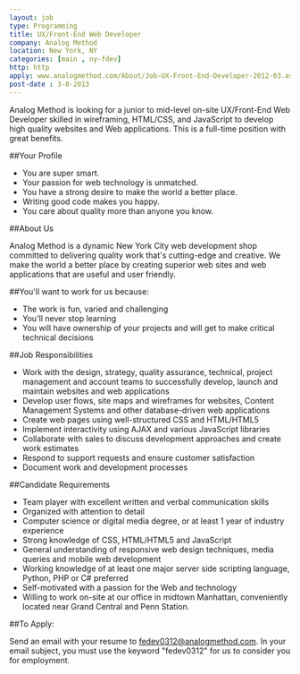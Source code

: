 ```yaml
---
layout: job
type: Programming
title: UX/Front-End Web Developer
company: Analog Method
location: New York, NY
categories: [main , ny-fdev]
http: http
apply: www.analogmethod.com/About/Job-UX-Front-End-Developer-2012-03.aspx
post-date : 3-8-2013
---
```


Analog Method is looking for a junior to mid-level on-site UX/Front-End Web Developer skilled in wireframing, HTML/CSS, and JavaScript to develop high quality websites and Web applications. This is a full-time position with great benefits.

##Your Profile

* You are super smart.
* Your passion for web technology is unmatched.
* You have a strong desire to make the world a better place.
* Writing good code makes you happy.
* You care about quality more than anyone you know.

##About Us

Analog Method is a dynamic New York City web development shop committed to delivering quality work that's cutting-edge and creative. We make the world a better place by creating superior web sites and web applications that are useful and user friendly.

##You'll want to work for us because:

* The work is fun, varied and challenging
* You'll never stop learning
* You will have ownership of your projects and will get to make critical technical decisions

##Job Responsibilities

* Work with the design, strategy, quality assurance, technical, project management and account teams to successfully develop, launch and maintain websites and web applications
* Develop user flows, site maps and wireframes for websites, Content Management Systems and other database-driven web applications
* Create web pages using well-structured CSS and HTML/HTML5
* Implement interactivity using AJAX and various JavaScript libraries
* Collaborate with sales to discuss development approaches and create work estimates
* Respond to support requests and ensure customer satisfaction
* Document work and development processes

##Candidate Requirements

* Team player with excellent written and verbal communication skills
* Organized with attention to detail
* Computer science or digital media degree, or at least 1 year of industry experience
* Strong knowledge of CSS, HTML/HTML5 and JavaScript
* General understanding of responsive web design techniques, media queries and mobile web development
* Working knowledge of at least one major server side scripting language, Python, PHP or C# preferred
* Self-motivated with a passion for the Web and technology
* Willing to work on-site at our office in midtown Manhattan, conveniently located near Grand Central and Penn Station.

##To Apply:

Send an email with your resume to fedev0312@analogmethod.com. In your email subject, you must use the keyword "fedev0312" for us to consider you for employment.